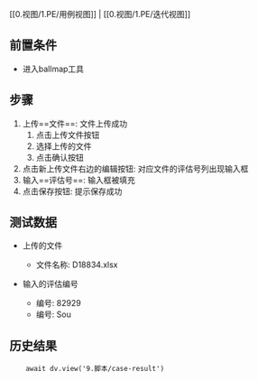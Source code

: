 [[0.视图/1.PE/用例视图]] | [[0.视图/1.PE/迭代视图]]

## 前置条件

- 进入ballmap工具

## 步骤

1. 上传==文件==: 文件上传成功
	1. 点击上传文件按钮
	2. 选择上传的文件
	3. 点击确认按钮
2. 点击新上传文件右边的编辑按钮: 对应文件的评估号列出现输入框
3. 输入==评估号==: 输入框被填充
4. 点击保存按钮: 提示保存成功

## 测试数据

- 上传的文件
	- 文件名称: D18834.xlsx

- 输入的评估编号
	- 编号: 82929
	- 编号: Sou

## 历史结果

```dataviewjs
    await dv.view('9.脚本/case-result')
```
